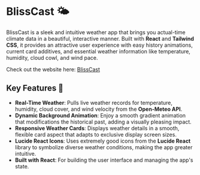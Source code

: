 # BlissCast 🌤️

BlissCast is a sleek and intuitive weather app that brings you actual-time climate data in a beautiful, interactive manner. Built with **React** and **Tailwind CSS**, it provides an attractive user experience with easy history animations, current card additives, and essential weather information like temperature, humidity, cloud cowl, and wind pace.

Check out the website here: [BlissCast](https://blisscast.vercel.app/)

## Key Features 🚀

- **Real-Time Weather**: Pulls live weather records for temperature, humidity, cloud cover, and wind velocity from the **Open-Meteo API**.
- **Dynamic Background Animation**: Enjoy a smooth gradient animation that modifications the historical past, adding a visually pleasing impact.
- **Responsive Weather Cards**: Displays weather details in a smooth, flexible card aspect that adapts to exclusive display screen sizes.
- **Lucide React Icons**: Uses extremely good icons from the **Lucide React** library to symbolize diverse weather conditions, making the app greater intuitive.
- **Built with React**: For building the user interface and managing the app's state.
